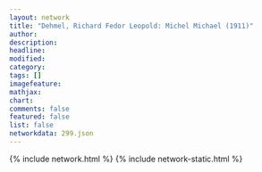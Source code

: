 ```yaml
---
layout: network
title: "Dehmel, Richard Fedor Leopold: Michel Michael (1911)"
author:
description:
headline:
modified:
category:
tags: []
imagefeature: 
mathjax: 
chart: 
comments: false
featured: false
list: false
networkdata: 299.json
---
```

{% include network.html %}
{% include network-static.html %}
